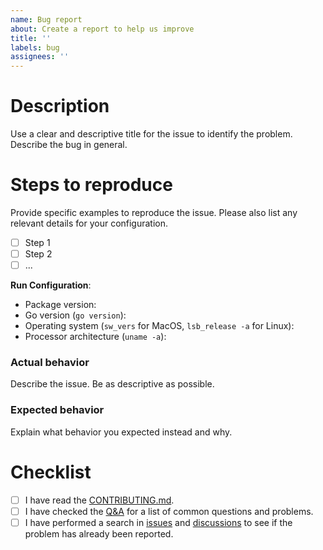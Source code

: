 ```yaml
---
name: Bug report
about: Create a report to help us improve
title: ''
labels: bug
assignees: ''
---
```


# Description
Use a clear and descriptive title for the issue to identify the problem. Describe the bug in general.

# Steps to reproduce
Provide specific examples to reproduce the issue. Please also list any relevant details for your configuration.

- [ ] Step 1
- [ ] Step 2
- [ ] ...

**Run Configuration**:
- Package version:
- Go version (`go version`):
- Operating system (`sw_vers` for MacOS, `lsb_release -a` for Linux):
- Processor architecture (`uname -a`):

### Actual behavior
Describe the issue. Be as descriptive as possible.

### Expected behavior
Explain what behavior you expected instead and why.

# Checklist
- [ ] I have read the [CONTRIBUTING.md](https://github.com/strvcom/strv-backend-go-logging/blob/master/CONTRIBUTING.md).
- [ ] I have checked the [Q&A](https://github.com/strvcom/strv-backend-go-logging/discussions/categories/q-a) for a list of common questions and problems.
- [ ] I have performed a search in [issues](https://github.com/strvcom/strv-backend-go-logging/issues) and [discussions](https://github.com/strvcom/strv-backend-go-logging/discussions) to see if the problem has already been reported.
